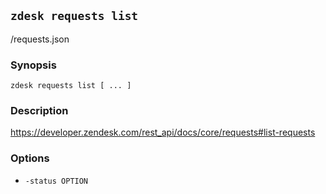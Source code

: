 ## `zdesk requests list`

/requests.json

### Synopsis

    zdesk requests list [ ... ]

### Description

https://developer.zendesk.com/rest_api/docs/core/requests#list-requests

### Options

* `-status OPTION`

